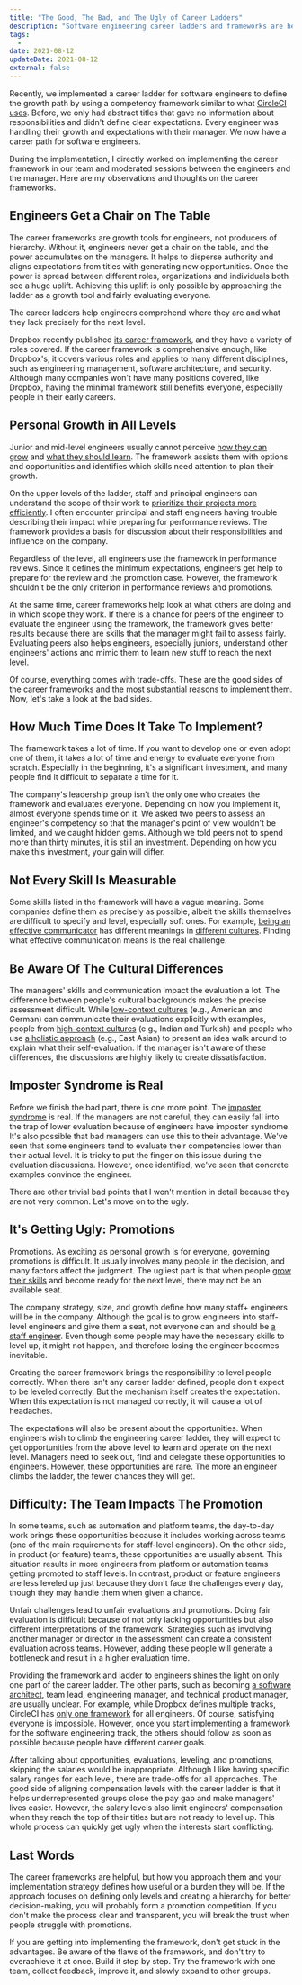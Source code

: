```yaml
---
title: "The Good, The Bad, and The Ugly of Career Ladders"
description: "Software engineering career ladders and frameworks are helpful tools for software engineers to grow. Here are the advantages and disadvantages of career frameworks and ladders."
tags:
  -
date: 2021-08-12
updateDate: 2021-08-12
external: false
---
```


Recently, we implemented a career ladder for software engineers to define the growth path by using a competency framework similar to what [CircleCI uses](https://docs.google.com/spreadsheets/d/131XZCEb8LoXqy79WWrhCX4sBnGhCM1nAIz4feFZJsEo/edit#gid=0). Before, we only had abstract titles that gave no information about responsibilities and didn't define clear expectations. Every engineer was handling their growth and expectations with their manager. We now have a career path for software engineers.

During the implementation, I directly worked on implementing the career framework in our team and moderated sessions between the engineers and the manager. Here are my observations and thoughts on the career frameworks.

## Engineers Get a Chair on The Table

The career frameworks are growth tools for engineers, not producers of hierarchy. Without it, engineers never get a chair on the table, and the power accumulates on the managers. It helps to disperse authority and aligns expectations from titles with generating new opportunities. Once the power is spread between different roles, organizations and individuals both see a huge uplift. Achieving this uplift is only possible by approaching the ladder as a growth tool and fairly evaluating everyone.

The career ladders help engineers comprehend where they are and what they lack precisely for the next level.

Dropbox recently published [its career framework](https://dropbox.github.io/dbx-career-framework/overview.html), and they have a variety of roles covered. If the career framework is comprehensive enough, like Dropbox's, it covers various roles and applies to many different disciplines, such as engineering management, software architecture, and security. Although many companies won't have many positions covered, like Dropbox, having the minimal framework still benefits everyone, especially people in their early careers.

## Personal Growth in All Levels

Junior and mid-level engineers usually cannot perceive [how they can grow](https://candost.substack.com/p/growth-with-systematic-bliss) and [what they should learn](https://candost.substack.com/p/deciding-on-what-you-should-focus-on-next). The framework assists them with options and opportunities and identifies which skills need attention to plan their growth.

On the upper levels of the ladder, staff and principal engineers can understand the scope of their work to [prioritize their projects more efficiently](https://candost.substack.com/p/prioritization-skills-for-senior-and-staff-software-engineers). I often encounter principal and staff engineers having trouble describing their impact while preparing for performance reviews. The framework provides a basis for discussion about their responsibilities and influence on the company.

Regardless of the level, all engineers use the framework in performance reviews. Since it defines the minimum expectations, engineers get help to prepare for the review and the promotion case. However, the framework shouldn't be the only criterion in performance reviews and promotions.

At the same time, career frameworks help look at what others are doing and in which scope they work. If there is a chance for peers of the engineer to evaluate the engineer using the framework, the framework gives better results because there are skills that the manager might fail to assess fairly. Evaluating peers also helps engineers, especially juniors, understand other engineers' actions and mimic them to learn new stuff to reach the next level.

Of course, everything comes with trade-offs. These are the good sides of the career frameworks and the most substantial reasons to implement them. Now, let's take a look at the bad sides.

## How Much Time Does It Take To Implement?

The framework takes a lot of time. If you want to develop one or even adopt one of them, it takes a lot of time and energy to evaluate everyone from scratch. Especially in the beginning, it's a significant investment, and many people find it difficult to separate a time for it.

The company's leadership group isn't the only one who creates the framework and evaluates everyone. Depending on how you implement it, almost everyone spends time on it. We asked two peers to assess an engineer's competency so that the manager's point of view wouldn't be limited, and we caught hidden gems. Although we told peers not to spend more than thirty minutes, it is still an investment. Depending on how you make this investment, your gain will differ.

## Not Every Skill Is Measurable

Some skills listed in the framework will have a vague meaning. Some companies define them as precisely as possible, albeit the skills themselves are difficult to specify and level, especially soft ones. For example, [being an effective communicator](https://candost.substack.com/p/high-productivity-and-clear-communication-in-different-cultures) has different meanings in [different cultures](https://candost.substack.com/p/8-cross-cultural-communication). Finding what effective communication means is the real challenge.

## Be Aware Of The Cultural Differences

The managers' skills and communication impact the evaluation a lot. The difference between people's cultural backgrounds makes the precise assessment difficult. While [low-context cultures](https://en.wikipedia.org/wiki/High-context_and_low-context_cultures) (e.g., American and German) can communicate their evaluations explicitly with examples, people from [high-context cultures](https://en.wikipedia.org/wiki/High-context_and_low-context_cultures) (e.g., Indian and Turkish) and people who use [a holistic approach](https://hbr.org/2014/04/are-you-a-holistic-or-a-specific-thinker) (e.g., East Asian) to present an idea walk around to explain what their self-evaluation. If the manager isn't aware of these differences, the discussions are highly likely to create dissatisfaction.

## Imposter Syndrome is Real

Before we finish the bad part, there is one more point. The [imposter syndrome](https://en.wikipedia.org/wiki/Impostor_syndrome) is real. If the managers are not careful, they can easily fall into the trap of lower evaluation because of engineers have imposter syndrome. It's also possible that bad managers can use this to their advantage. We've seen that some engineers tend to evaluate their competencies lower than their actual level. It is tricky to put the finger on this issue during the evaluation discussions. However, once identified, we've seen that concrete examples convince the engineer.

There are other trivial bad points that I won't mention in detail because they are not very common. Let's move on to the ugly.

## It's Getting Ugly: Promotions

Promotions. As exciting as personal growth is for everyone, governing promotions is difficult. It usually involves many people in the decision, and many factors affect the judgment. The ugliest part is that when people [grow their skills](https://candost.substack.com/p/11-learning-and-growing-in-front-end-development#details) and become ready for the next level, there may not be an available seat.

The company strategy, size, and growth define how many staff+ engineers will be in the company. Although the goal is to grow engineers into staff-level engineers and give them a seat, not everyone can and should be [a staff engineer](https://staffeng.com/). Even though some people may have the necessary skills to level up, it might not happen, and therefore losing the engineer becomes inevitable.

Creating the career framework brings the responsibility to level people correctly. When there isn't any career ladder defined, people don't expect to be leveled correctly. But the mechanism itself creates the expectation. When this expectation is not managed correctly, it will cause a lot of headaches.

The expectations will also be present about the opportunities. When engineers wish to climb the engineering career ladder, they will expect to get opportunities from the above level to learn and operate on the next level. Managers need to seek out, find and delegate these opportunities to engineers. However, these opportunities are rare. The more an engineer climbs the ladder, the fewer chances they will get.

## Difficulty: The Team Impacts The Promotion

In some teams, such as automation and platform teams, the day-to-day work brings these opportunities because it includes working across teams (one of the main requirements for staff-level engineers). On the other side, in product (or feature) teams, these opportunities are usually absent. This situation results in more engineers from platform or automation teams getting promoted to staff levels. In contrast, product or feature engineers are less leveled up just because they don't face the challenges every day, though they may handle them when given a chance.

Unfair challenges lead to unfair evaluations and promotions. Doing fair evaluation is difficult because of not only lacking opportunities but also different interpretations of the framework. Strategies such as involving another manager or director in the assessment can create a consistent evaluation across teams. However, adding these people will generate a bottleneck and result in a higher evaluation time.

Providing the framework and ladder to engineers shines the light on only one part of the career ladder. The other parts, such as becoming [a software architect](https://candost.substack.com/p/19-software-architect-role-and-archicture#details), team lead, engineering manager, and technical product manager, are usually unclear. For example, while Dropbox defines multiple tracks, CircleCI has [only one framework](https://docs.google.com/spreadsheets/d/131XZCEb8LoXqy79WWrhCX4sBnGhCM1nAIz4feFZJsEo/edit#gid=0) for all engineers. Of course, satisfying everyone is impossible. However, once you start implementing a framework for the software engineering track, the others should follow as soon as possible because people have different career goals.

After talking about opportunities, evaluations, leveling, and promotions, skipping the salaries would be inappropriate. Although I like having specific salary ranges for each level, there are trade-offs for all approaches. The good side of aligning compensation levels with the career ladder is that it helps underrepresented groups close the pay gap and make managers' lives easier. However, the salary levels also limit engineers' compensation when they reach the top of their titles but are not ready to level up. This whole process can quickly get ugly when the interests start conflicting.

## Last Words

The career frameworks are helpful, but how you approach them and your implementation strategy defines how useful or a burden they will be. If the approach focuses on defining only levels and creating a hierarchy for better decision-making, you will probably form a promotion competition. If you don't make the process clear and transparent, you will break the trust when people struggle with promotions.

If you are getting into implementing the framework, don't get stuck in the advantages. Be aware of the flaws of the framework, and don't try to overachieve it at once. Build it step by step. Try the framework with one team, collect feedback, improve it, and slowly expand to other groups.
